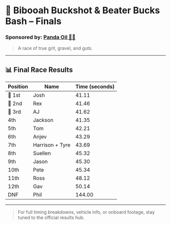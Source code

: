 # 🏁 Bibooah Buckshot & Beater Bucks Bash – Finals

### Sponsored by: [Panda Oil 🐼⛽](#)

> A race of true grit, gravel, and guts.

---

## 📊 Final Race Results

| Position | Name               | Time (seconds) |
|----------|--------------------|----------------|
| 🥇 1st   | Josh               | 41.11          |
| 🥈 2nd   | Rex                | 41.46          |
| 🥉 3rd   | AJ                 | 41.62          |
| 4th      | Jackson            | 41.35          |
| 5th      | Tom                | 42.21          |
| 6th      | Anjev              | 43.29          |
| 7th      | Harrison + Tyre    | 43.69          |
| 8th      | Suellen            | 45.32          |
| 9th      | Jason              | 45.30          |
| 10th     | Pete               | 45.34          |
| 11th     | Ross               | 48.12          |
| 12th     | Gav                | 50.14          |
| DNF      | Phil               | 144.00         |

---

> For full timing breakdowns, vehicle info, or onboard footage, stay tuned to the official results hub.